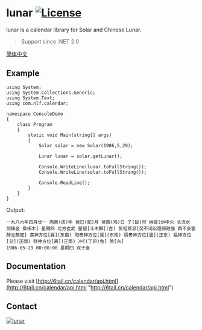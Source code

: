 # lunar [![License](https://img.shields.io/badge/license-MIT-4EB1BA.svg?style=flat-square)](https://github.com/6tail/lunar-csharp/blob/master/LICENSE)

lunar is a calendar library for Solar and Chinese Lunar.

> Support since .NET 2.0

[简体中文](https://github.com/6tail/lunar-csharp/blob/master/README.md)

## Example

    using System;
    using System.Collections.Generic;
    using System.Text;
    using com.nlf.calendar;

    namespace ConsoleDemo
    {
        class Program
        {
            static void Main(string[] args)
            {
                Solar solar = new Solar(1986,5,29);
                 
                Lunar lunar = solar.getLunar();
                 
                Console.WriteLine(lunar.toFullString());
                Console.WriteLine(solar.toFullString());
                 
                Console.ReadLine();
            }
        }
    }

Output:

    一九八六年四月廿一 丙寅(虎)年 癸巳(蛇)月 癸酉(鸡)日 子(鼠)时 纳音[炉中火 长流水 剑锋金 桑柘木] 星期四 北方玄武 星宿[斗木獬](吉) 彭祖百忌[癸不词讼理弱敌强 酉不会客醉坐颠狂] 喜神方位[巽](东南) 阳贵神方位[巽](东南) 阴贵神方位[震](正东) 福神方位[兑](正西) 财神方位[离](正南) 冲[(丁卯)兔] 煞[东]
    1986-05-29 00:00:00 星期四 双子座

## Documentation

Please visit [http://6tail.cn/calendar/api.html](http://6tail.cn/calendar/api.html "http://6tail.cn/calendar/api.html")

## Contact

<a target="_blank" href="https://jq.qq.com/?_wv=1027&k=5F9Pbf0"><img border="0" src="http://pub.idqqimg.com/wpa/images/group.png" alt="lunar" title="lunar"></a>


